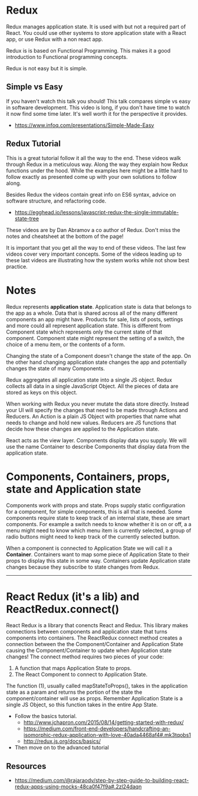# Redux 

Redux manages application state. It is used with but not a required part of React. You could use 
other systems to store application state with a React app, or use Redux with a non react app. 

Redux is is based on Functional Programming. This makes it a good introduction to Functional 
programming concepts. 

Redux is not easy but it is simple. 

## Simple vs Easy

If you haven't watch this talk you should! This talk compares simple vs easy in software development.
This video is long, if you don't have time to watch it now find some time later. It's well worth it
for the perspective it provides. 

- https://www.infoq.com/presentations/Simple-Made-Easy

## Redux Tutorial

This is a great tutorial follow it all the way to the end. These videos walk through Redux in a 
meticulous way. Along the way they explain how Redux functions under the hood. 
While the examples here might be a little hard to follow exactly as presented come up with your own 
solutions to follow along.

Besides Redux the videos contain great info on ES6 syntax, advice on software structure, and 
refactoring code. 

- https://egghead.io/lessons/javascript-redux-the-single-immutable-state-tree 

These videos are by Dan Abramov a co author of Redux. Don't miss the notes and cheatsheet at the 
bottom of the page!

It is important that you get all the way to end of these videos. The last few videos cover very 
important concepts. Some of the videos leading up to these last videos are illustrating how the 
system works while not show best practice. 

# Notes

Redux represents **application state**. Application state is data that belongs to the app as a whole. 
Data that is shared across all of the many different components an app might have. 
Products for sale, lists of posts, settings and more could all 
represent application state. This is different from Component state which represents only the current 
state of that component. Component state might represent the setting of a switch, the choice of a menu
item, or the contents of a form. 

Changing the state of a 
Component doesn't change the state of the app. On the other hand changing application state changes 
the app and potentially changes the state of many Components. 

Redux aggregates all application state into a single JS object. Redux collects all data in a single 
JavaScript Object. All the pieces of data are stored as keys on this object. 

When working with Redux you never mutate the data store directly. Instead your UI will
specify the changes that need to be made through Actions and Reducers. An Action is a plain JS
Object with properties that name what needs to change and hold new values. 
Reducers are JS functions that decide how these changes are applied 
to the Application state. 

React acts as the view layer. Components display data you supply. We will use the name Container 
to describe Components that display data from the application state. 


# Components, Containers, props, state and Application state

Components work with props and state. Props supply static configuration for a component, for simple 
components, this is all that is needed. Some components require state to keep track of an internal 
state, these are smart components. For example a switch needs to know whether it is on or off, a 
a menu might need to know which menu item is currently selected, a group of radio buttons might 
need to keep track of the currently selected button. 

When a component is connected to Application State we will call it a **Container**. Containers want 
to map some piece of Application State to their props to display this state in some way. Containers
update Application state changes because they subscribe to state changes from Redux. 



-----------------

# React Redux (it's a lib) and ReactRedux.connect()

React Redux is a library that conencts React and Redux. This library makes connections between 
components and application state that turns components into containers. The ReactRedux connect method
creates a connection between the the Component/Container and Application State causing the 
Component/Container to update when Application state changes! The connect method requires two pieces
of your code: 

1. A function that maps Application State to props.
2. The React Component to connect to Application State.

The function (1), usually called mapStateToProps(), takes in the application state as a param and 
returns the portion of the state the component/container will use as props. Remember Application 
State is a single JS Object, so this function takes in the entire App State.


- Follow the basics tutorial.
    - http://www.jchapron.com/2015/08/14/getting-started-with-redux/
    - https://medium.com/front-end-developers/handcrafting-an-isomorphic-redux-application-with-love-40ada4468af4#.mk3tqobs1
    - http://redux.js.org/docs/basics/
- Then move on to the advanced tutorial



## Resources 

- https://medium.com/@rajaraodv/step-by-step-guide-to-building-react-redux-apps-using-mocks-48ca0f47f9a#.2zl24daqn